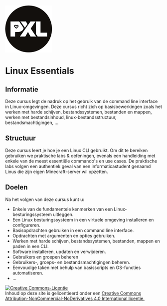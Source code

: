 ![pxl right](./images/pxl.png)
# Linux Essentials
## Informatie <!-- {docsify-ignore} -->
Deze cursus legt de nadruk op het gebruik van de command line interface in Linux-omgevingen. Deze cursus richt zich op basisbewerkingen zoals het werken met harde schijven, bestandssystemen, bestanden en mappen, werken met bestandsinhoud, linux-bestandsstructuur, bestandsmachtigingen, ... 

## Structuur <!-- {docsify-ignore} -->
Deze cursus leert je hoe je een Linux CLI gebruikt. Om dit te bereiken gebruiken we praktische labs & oefeningen, evenals een handleiding met enkele van de meest essentiële commando's en use cases. De praktische labs volgen een authentiek geval van een informaticastudent genaamd Linus die zijn eigen Minecraft-server wil opzetten. 

## Doelen <!-- {docsify-ignore} -->
Na het volgen van deze cursus kunt u: 
* Enkele van de fundamentele kenmerken van een Linux-besturingssysteem uitleggen. 
* Een Linux besturingssysteem in een virtuele omgeving installeren en configureren. 
* Basisopdrachten gebruiken in een command line interface. 
* Opdrachten met argumenten en opties gebruiken. 
* Werken met harde schijven, bestandssystemen, bestanden, mappen en paden in een CLI. 
* Software installeren, updaten en verwijderen. 
* Gebruikers en groepen beheren 
* Gebruikers-, groeps- en bestandsmachtigingen beheren.
* Eenvoudige taken met behulp van basisscripts en OS-functies automatiseren. 
* ... 

<a rel="license" href="http://creativecommons.org/licenses/by-nc-nd/4.0/"><img alt="Creative Commons-Licentie" style="border-width:0" src="https://i.creativecommons.org/l/by-nc-nd/4.0/88x31.png" /></a><br /> Inhoud op deze site is gelicentieerd onder een <a rel="license" href="http://creativecommons.org/licenses/by-nc-nd/4.0/">Creative Commons Attribution-NonCommercial-NoDerivatives 4.0 International licentie.</a>